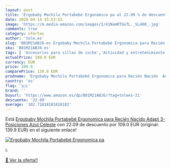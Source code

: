 ```yaml
---
layout: post
title: 'Ergobaby Mochila Portabebé Ergonomica pa al 22.09 % de descuento'
date: 2020-04-14 15:53:53
image: 'https://m.media-amazon.com/images/I/41NamRTGofL._SL400_.jpg'
comments: true
category: ofertas
author: 'tole.es'
slug: 'B01M21ABJ6-es Ergobaby Mochila Portabebé Ergonomica para Recién Nacido...'
sku: 'B01M21ABJ6-es'
tags: [ 'Accesorios para sillas de coche','Actividad y entretenimiento','Andadores','Bebé','Espejos para asientos traseros','Higiene y cuidado','Sillas de coche y accesorios','Toallitas húmedas para bebé','Toallitas y accesorios para bebé','portabebé', ]
actualPrice: 109.0 EUR
currency: EUR
price: 109.0
comparePrice: 139.9 EUR
prodname: 'Ergobaby Mochila Portabebé Ergonomica para Recién Nacido  Adapt 3-Posiciones Azul Celeste'
country: 'es'
flag: '🇪🇸'
brand: ''
buyurl: 'https://www.amazon.es/dp/B01M21ABJ6/?tag=tolees-21'
descuento: '22.09'
average: '102.71818181818182'
---
```


Está [Ergobaby Mochila Portabebé Ergonomica para Recién Nacido  Adapt 3-Posiciones Azul Celeste](https://www.amazon.es/dp/B01M21ABJ6/?tag=tolees-21) con 22.09 de descuento por 109.0 EUR (original: 139.9 EUR) en el siguiente enlace!

[![Ergobaby Mochila Portabebé Ergonomica pa](https://m.media-amazon.com/images/I/41NamRTGofL._SL400_.jpg)](https://www.amazon.es/dp/B01M21ABJ6/?tag=tolees-21)

ℹ️:


[🛒 Ver la oferta!!](https://www.amazon.es/dp/B01M21ABJ6/?tag=tolees-21)
